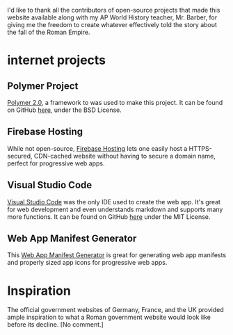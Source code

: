 
I'd like to thank all the contributors of open-source projects that made this website available along with my AP World History teacher, Mr. Barber, for giving me the freedom to create whatever effectively told the story about the fall of the Roman Empire.

# internet projects 
## Polymer Project
[Polymer 2.0](https://www.polymer-project.org/), a framework to was used to make this project. It can be found on GitHub [here](https://github.com/Polymer/polymer),  under the BSD License.

## Firebase Hosting
While not open-source, [Firebase Hosting](https://firebase.google.com/products/hosting/) lets one easily host a HTTPS-secured, CDN-cached website without having to secure a domain name, perfect for progressive web apps.

## Visual Studio Code
[Visual Studio Code](https://code.visualstudio.com/) was the only IDE used to create the web app. It's great for web development and even understands markdown and supports many more functions. It can be found on GitHub [here](https://github.com/Microsoft/vscode) under the MIT License.

## Web App Manifest Generator
This [Web App Manifest Generator](https://app-manifest.firebaseapp.com/) is great for generating web app manifests and properly sized app icons for progressive web apps.

# Inspiration
The official government websites of Germany, France, and the UK provided ample inspiration to what a Roman government website would look like before its decline. [No comment.]